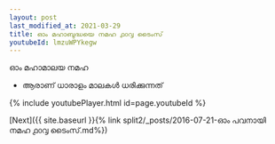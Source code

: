 ```yaml
---
layout: post
last_modified_at: 2021-03-29
title: ഓം മഹാബുദ്ധയെ നമഹ ൧൦൮ ടൈംസ്
youtubeId: lmzuWPYkegw
---
```

 
 
 ഓം മഹാമാലയ നമഹ 
 
 -  ആരാണ് ധാരാളം മാലകൾ ധരിക്കുന്നത് 
 
  
 
  
 
 
 
 
 
 


{% include youtubePlayer.html id=page.youtubeId %}
 
[Next]({{ site.baseurl }}{% link  split2/_posts/2016-07-21-ഓം പവനായി നമഹ ൧൦൮ ടൈംസ്.md%})
 
